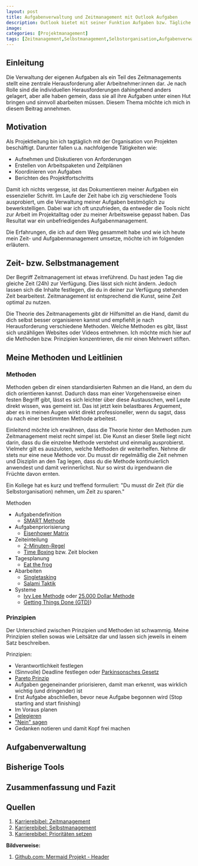 ```yaml
---
layout: post
title: Aufgabenverwaltung und Zeitmanagement mit Outlook Aufgaben
description: Outlook bietet mit seiner Funktion Aufgaben bzw. Tägliche Aufgabenliste eine hervorragende Option seine Aufgaben an einem zentralen Ort zu managen. Ich möchte präsentieren, wie ich damit mein Zeitmanagement gestalte.
image:
categories: [Projektmanagement]
tags: [Zeitmanagement,Selbstmanagement,Selbstorganisation,Aufgabenverwaltung,Outlook]
---
```


## Einleitung
Die Verwaltung der eigenen Aufgaben als ein Teil des Zeitmanagements stellt eine zentrale Herausforderung aller Arbeitnehmer:innen dar. Je nach Rolle sind die individuellen Herausforderungen dahingehend anders gelagert, aber alle haben gemein, dass sie all ihre Aufgaben unter einen Hut bringen und sinnvoll abarbeiten müssen. Diesem Thema möchte ich mich in diesem Beitrag annehmen.

## Motivation
Als Projektleitung bin ich tagtäglich mit der Organisation von Projekten beschäftigt. Darunter fallen u.a. nachfolgende Tätigkeiten wie:
- Aufnehmen und Diskutieren von Anforderungen
- Erstellen von Arbeitspaketen und Zeitplänen
- Koordinieren von Aufgaben
- Berichten des Projektfortschritts

Damit ich nichts vergesse, ist das Dokumentieren meiner Aufgaben ein essenzieller Schritt. Im Laufe der Zeit habe ich zig verschiedene Tools ausprobiert, um die Verwaltung meiner Aufgaben bestmöglich zu bewerkstelligen. Dabei war ich oft unzufrieden, da entweder die Tools nicht zur Arbeit im Projektalltag oder zu meiner Arbeitsweise gepasst haben. Das Resultat war ein unbefriedigendes Aufgabenmanagement. 

Die Erfahrungen, die ich auf dem Weg gesammelt habe und wie ich heute mein Zeit- und Aufgabenmanagement umsetze, möchte ich im folgenden erläutern.

## Zeit- bzw. Selbstmanagement
Der Begriff Zeitmanagement ist etwas irreführend. Du hast jeden Tag die gleiche Zeit (24h) zur Verfügung. Dies lässt sich nicht ändern. Jedoch lassen sich die Inhalte festlegen, die du in deiner zur Verfügung stehenden Zeit bearbeitest. Zeitmanagement ist entsprechend die Kunst, seine Zeit optimal zu nutzen.

Die Theorie des Zeitmanagements gibt dir Hilfsmittel an die Hand, damit du dich selbst besser organisieren kannst und empfiehlt je nach Herausforderung verschiedene Methoden. Welche Methoden es gibt, lässt sich unzähligen Websites oder Videos entnehmen. Ich möchte mich hier auf die Methoden bzw. Prinzipien konzentrieren, die mir einen Mehrwert stiften.

## Meine Methoden und Leitlinien

### Methoden
Methoden geben dir einen standardisierten Rahmen an die Hand, an dem du dich orientieren kannst. Dadurch dass man einer Vorgehensweise einen festen Begriff gibt, lässt es sich leichter über diese Austauschen, weil Leute direkt wissen, was gemeint ist. Das ist jetzt kein belastbares Arguement, aber es in meinen Augen wirkt direkt professioneller, wenn du sagst, dass du nach einer bestimmten Methode arbeitest.

Einleitend möchte ich erwähnen, dass die Theorie hinter den Methoden zum Zeitmanagement meist recht simpel ist. Die Kunst an dieser Stelle liegt nicht darin, dass du die einzelne Methode verstehst und einmalig ausprobierst. Vielmehr gilt es auszuloten, welche Methoden dir weiterhelfen. Nehme dir stets nur eine neue Methode vor. Du musst dir regelmäßig die Zeit nehmen und Disziplin an den Tag legen, dass du die Methode kontinuierlich anwendest und damit verinnerlichst. Nur so wirst du irgendwann die Früchte davon ernten.

Ein Kollege hat es kurz und treffend formuliert: "Du musst dir Zeit (für die Selbstorganisation) nehmen, um Zeit zu sparen."

Methoden
- Aufgabendefinition
  - [SMART Methode](https://karrierebibel.de/smart-methode/)
- Aufgabenpriorisierung
  - [Eisenhower Matrix](https://karrierebibel.de/eisenhower-prinzip/)
- Zeiteinteilung
  - [2-Minuten-Regel](https://karrierebibel.de/2-minuten-regel)
  - [Time Boxing](https://karrierebibel.de/timeboxing/) bzw. Zeit blocken
- Tagesplanung
  - [Eat the frog](https://karrierebibel.de/eat-the-frog/)
- Abarbeiten
  - [Singletasking](https://karrierebibel.de/singletasking/)
  - [Salami Taktik](https://karrierebibel.de/salamitaktik/)
- Systeme
  - [Ivy Lee Methode](https://karrierebibel.de/ivy-lee-methode/) oder [25.000 Dollar Methode](https://karrierebibel.de/25-000-dollar-methode/)
  - [Getting Things Done (GTD)](https://gettingthingsdone.com/what-is-gtd/))

### Prinzipien
Der Unterschied zwischen Prinzipien und Methoden ist schwammig. Meine Prinzipien stellen sowas wie Leitsätze dar und lassen sich jeweils in einem Satz beschreiben.

Prinzipien:
- Verantwortlichkeit festlegen
- (Sinnvolle) Deadline festlegen oder [Parkinsonsches Gesetz](https://karrierebibel.de/parkinsonsche-gesetz/)
- [Pareto Prinzip](https://karrierebibel.de/pareto-prinzip/)
- Aufgaben gegeneinander priorisieren, damit man erkennt, was wirklich wichtig (und dringender) ist
- Erst Aufgabe abschließen, bevor neue Aufgabe begonnen wird (Stop starting and start finishing)
- Im Voraus planen
- [Delegieren](https://karrierebibel.de/aufgabendelegation/)
- ["Nein" sagen](https://karrierebibel.de/nein-sagen/)
- Gedanken notieren und damit Kopf frei machen


## Aufgabenverwaltung


## Bisherige Tools


## Zusammenfassung und Fazit


## Quellen
1. [Karrierebibel: Zeitmanagement](https://karrierebibel.de/zeitmanagement/)
2. [Karrierebibel: Selbstmanagement](https://karrierebibel.de/selbstmanagement/)
3. [Karrierebibel: Prioritäten setzen](https://karrierebibel.de/prioritaten-setzen/)

**Bildverweise:**  
1. [Github.com: Mermaid Projekt - Header](https://github.com/mermaid-js/mermaid/raw/develop/img/header.png)
